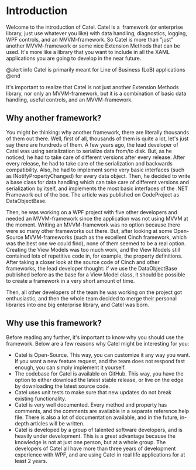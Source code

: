 # Introduction

Welcome to the introduction of Catel. Catel is a  framework (or enterprise library, just use whatever you like) with data handling, diagnostics, logging, WPF controls, and an MVVM-framework. So Catel is more than "just" another MVVM-framework or some nice Extension Methods that can be used. It's more like a library that you want to include in all the XAML applications you are going to develop in the near future.

@alert info
Catel is primarily meant for Line of Business (LoB) applications
@end

It's important to realize that Catel is not just another Extension Methods library, nor only an MVVM-framework, but it is a combination of basic data handling, useful controls, and an MVVM-framework.

## Why another framework?

You might be thinking: why another framework, there are literally thousands of them out there. Well, first of all, thousands of them is quite a lot, let's just say there are hundreds of them. A few years ago, the lead developer of Catel was using serialization to serialize data from/to disk. But, as he noticed, he had to take care of different versions after every release. After every release, he had to take care of the serialization and backwards compatibility. Also, he had to implement some very basic interfaces (such as INotifyPropertyChanged) for every data object. Then, he decided to write a base class for data handling which can take care of different versions and serialization by itself, and implements the most basic interfaces of the .NET Framework out of the box. The article was published on CodeProject as DataObjectBase.

Then, he was working on a WPF project with five other developers and needed an MVVM-framework since the application was not using MVVM at the moment. Writing an MVVM-framework was no option because there were so many other frameworks out there. But, after looking at some Open-Source MVVM-frameworks (such as the excellent Cinch framework, which was the best one we could find), none of them seemed to be a real option. Creating the View Models was too much work, and the View Models still contained lots of repetitive code in, for example, the property definitions. After taking a closer look at the source code of Cinch and other frameworks, the lead developer thought: if we use the DataObjectBase published before as the base for a View Model class, it should be possible to create a framework in a very short amount of time.

Then, all other developers of the team he was working on the project got enthusiastic, and then the whole team decided to merge their personal libraries into one big enterprise library, and Catel was born.

## Why use this framework?

Before reading any further, it's important to know why you should use the framework. Below are a few reasons why Catel might be interesting for you:

- Catel is Open-Source. This way, you can customize it any way you want. If you want a new feature request, and the team does not respond fast enough, you can simply implement it yourself.
- The codebase for Catel is available on GitHub. This way, you have the option to either download the latest stable release, or live on the edge by downloading the latest source code.
- Catel uses unit tests to make sure that new updates do not break existing functionality.
- Catel is very well documented. Every method and property has comments, and the comments are available in a separate reference help file. There is also a lot of documentation available, and in the future, in-depth articles will be written.
- Catel is developed by a group of talented software developers, and is heavily under development. This is a great advantage because the knowledge is not at just one person, but at a whole group. The developers of Catel all have more than three years of development experience with WPF, and are using Catel in real life applications for at least 2 years.
